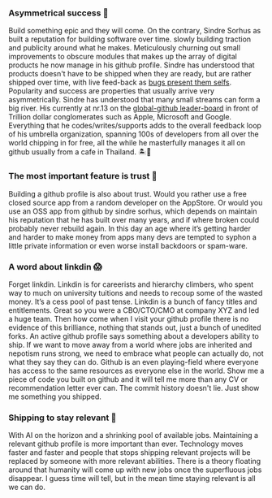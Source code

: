 ### Asymmetrical success 🦄
Build something epic and they will come. On the contrary, Sindre Sorhus as built a reputation for building software over time. slowly building traction and publicity around what he makes. Meticulously churning out small improvements to obscure modules that makes up the array of digital products he now manage in his github profile. Sindre has understood that products doesn't have to be shipped when they are ready, but are rather shipped over time, with live feed-back as [bugs present them selfs](https://github.com/sindresorhus/gifski-app/issues/40). Popularity and success are properties that usually arrive very asymmetrically. Sindre has understood that many small streams can form a big river. His currently at nr.13 on the [global-github leader-board](http://git-awards.com/users) in front of Trillion dollar conglomerates such as Apple, Microsoft and Google. Everything that he codes/writes/supports adds to the overall feedback loop of his umbrella organization, spanning 100s of developers from all over the world chipping in for free, all the while he masterfully manages it all on github usually from a cafe in Thailand. 🏝🍹

### The most important feature is trust 🤞
Building a github profile is also about trust. Would you rather use a free closed source app from a random developer on the AppStore. Or would you use an OSS app from github by sindre sorhus, which depends on maintain his reputation that he has built over many years, and if where broken could probably never rebuild again. In this day an age where it’s getting harder and harder to make money from apps many devs are tempted to syphon a little private information or even worse install backdoors or spam-ware.

### A word about linkdin 😱
Forget linkdin. Linkdin is for careerists and hierarchy climbers, who spent way to much on university tuitions and needs to recoup some of the wasted money. It’s a cess pool of past tense. Linkdin is a bunch of fancy titles and entitlements. Great so you were a CBO/CTO/CMO at company XYZ and led a huge team. Then how come when I visit your github profile there is no evidence of this brilliance, nothing that stands out, just a bunch of unedited forks. An active github profile says something about a developers ability to ship. If we want to move away from a world where jobs are inherited and nepotism runs strong, we need to embrace what people can actually do, not what they say they can do. Github is an even playing-field where everyone has access to the same resources as everyone else in the world. Show me a piece of code you built on github and it will tell me more than any CV or recommendation letter ever can. The commit history doesn't lie. Just show me something you shipped. 

### Shipping to stay relevant 🚀 
With AI on the horizon and a shrinking pool of available jobs. Maintaining a relevant github profile is more important than ever. Technology moves faster and faster and people that stops shipping relevant projects will be replaced by someone with more relevant abilities. There is a theory floating around that humanity will come up with new jobs once the superfluous jobs disappear. I guess time will tell, but in the mean time staying relevant is all we can do. 


